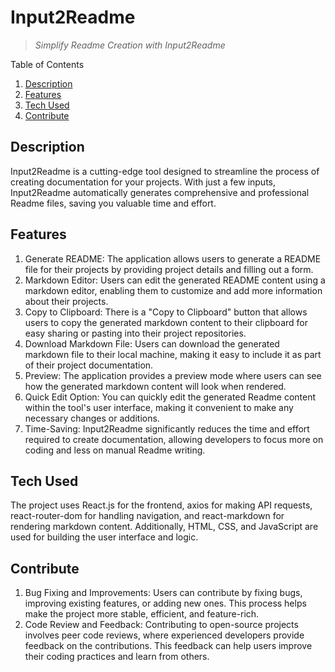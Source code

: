 # Input2Readme

> *Simplify Readme Creation with Input2Readme*

Table of Contents
1. [Description](#description)
2. [Features](#features)
3. [Tech Used](#tech-used)
4. [Contribute](#contribute)

## Description
Input2Readme is a cutting-edge tool designed to streamline the process of creating documentation for your projects. With just a few inputs, Input2Readme automatically generates comprehensive and professional Readme files, saving you valuable time and effort.

## Features
1. Generate README: The application allows users to generate a README file for their projects by providing project details and filling out a form.
2. Markdown Editor: Users can edit the generated README content using a markdown editor, enabling them to customize and add more information about their projects.
3. Copy to Clipboard: There is a "Copy to Clipboard" button that allows users to copy the generated markdown content to their clipboard for easy sharing or pasting into their project repositories.
4. Download Markdown File: Users can download the generated markdown file to their local machine, making it easy to include it as part of their project documentation.
5. Preview: The application provides a preview mode where users can see how the generated markdown content will look when rendered.
6. Quick Edit Option: You can quickly edit the generated Readme content within the tool's user interface, making it convenient to make any necessary changes or additions.
7. Time-Saving: Input2Readme significantly reduces the time and effort required to create documentation, allowing developers to focus more on coding and less on manual Readme writing.
      
## Tech Used
The project uses React.js for the frontend, axios for making API requests, react-router-dom for handling navigation, and react-markdown for rendering markdown content. Additionally, HTML, CSS, and JavaScript are used for building the user interface and logic.

## Contribute
1. Bug Fixing and Improvements: Users can contribute by fixing bugs, improving existing features, or adding new ones. This process helps make the project more stable, efficient, and feature-rich.
2. Code Review and Feedback: Contributing to open-source projects involves peer code reviews, where experienced developers provide feedback on the contributions. This feedback can help users improve their coding practices and learn from others.



